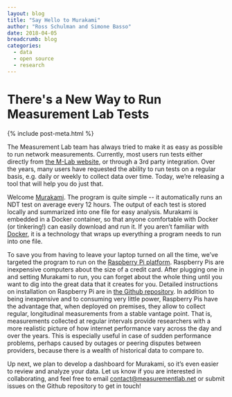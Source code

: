 ```yaml
---
layout: blog
title: "Say Hello to Murakami"
author: "Ross Schulman and Simone Basso"
date: 2018-04-05
breadcrumb: blog
categories:
  - data
  - open source
  - research
---
```


# There's a New Way to Run Measurement Lab Tests
{% include post-meta.html %}

The Measurement Lab team has always tried to make it as easy as possible to run network measurements. Currently, most users run tests either directly from [the M-Lab website](https://www.measurementlab.net/tests/), or through a 3rd party integration. Over the years, many users have requested the ability to run tests on a regular basis, e.g. daily or weekly to collect data over time. Today, we’re releasing a tool that will help you do just that.
<!--more-->

Welcome [Murakami](https://github.com/m-lab/murakami). The program is quite simple -- it automatically runs an NDT test on average every 12 hours. The output of each test is stored locally and summarized into one file for easy analysis. Murakami is embedded in a Docker container, so that anyone comfortable with Docker (or tinkering!) can easily download and run it. If you aren’t familiar with [Docker](https://www.docker.com/), it is a technology that wraps up everything a program needs to run into one file.

To save you from having to leave your laptop turned on all the time, we’ve targeted the program to run on the [Raspberry Pi platform](https://www.raspberrypi.org/). Raspberry Pis are inexpensive computers about the size of a credit card. After plugging one in and setting Murakami to run, you can forget about the whole thing until you want to dig into the great data that it creates for you. Detailed instructions on installation on Raspberry Pi are in [the Github repository](https://github.com/m-lab/murakami). In addition to being inexpensive and to consuming very little power, Raspberry Pis have the advantage that, when deployed on premises, they allow to collect regular, longitudinal measurements from a stable vantage point. That is, measurements collected at regular intervals provide researchers with a more realistic picture of how internet performance vary across the day and over the years. This is especially useful in case of sudden performance problems, perhaps caused by outages or peering disputes between providers, because there is a wealth of historical data to compare to.

Up next, we plan to develop a dashboard for Murakami, so it’s even easier to review and analyze your data. Let us know if you are interested in collaborating, and feel free to email [contact@measurementlab.net](mailto:contact@measurementlab.net) or submit issues on the Github repository to get in touch!
